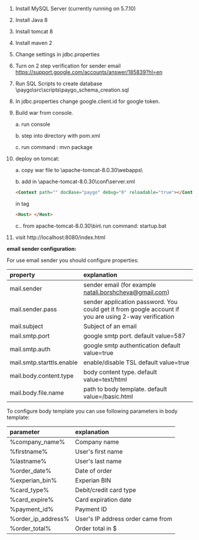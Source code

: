 1. Install MySQL Server (currently running on 5.7.10)
2. Install Java 8
3. Install tomcat 8
4. Install maven 2
5. Change settings in jdbc.properties
6. Turn on 2 step verification for sender email https://support.google.com/accounts/answer/185839?hl=en
7. Run SQL Scripts to create database \paygo\src\scripts\paygo_schema_creation.sql
8. In jdbc.properties change google.client.id for google token.
9. Build war from console.

     a. run console

     b. step into directory with pom.xml

     c. run command : mvn package
10. deploy on tomcat:

    a. copy war file to \apache-tomcat-8.0.30\webapps\

    b. add  in   \apache-tomcat-8.0.30\conf\server.xml
     ```html
     <Context path="" docBase="paygo" debug="0" reloadable="true"></Context>
     ```

    in tag
     ```html
     <Host> </Host>
     ```
    c.. from apache-tomcat-8.0.30\bin\ run command: startup.bat

11. visit http://localhost:8080/index.html



**email sender configuration:**

For use email sender you should configure properties:

|property                  | explanation|
|:------------------------ |:---|
|mail.sender               | sender email (for example natali.borshcheva@gmail.com)|
|mail.sender.pass          | sender application password. You could get it from google account if you are using 2-way verification|
|mail.subject              |Subject of an email|
|mail.smtp.port            |google smtp port. default value=587|
|mail.smtp.auth            |google smtp authentication default value=true|
|mail.smtp.starttls.enable |enable/disable TSL default value=true|
|mail.body.content.type    |body content type. default value=text/html|
|mail.body.file.name       |path to body template. default value=/basic.html|

To configure body template you can use following parameters in body template:

|parameter           | explanation|
|:------------------ |:-----------|
| %company_name%     |Company name|
| %firstname%        |User's first name|
| %lastname%         |User's last name|
| %order_date%       |Date of order|
| %experian_bin%     |Experian BIN|
| %card_type%        |Debit/credit card type|
| %card_expire%      |Card expiration date|
| %payment_id%       |Payment ID|
| %order_ip_address% |User's IP address order came from|
| %order_total%      |Order total in $|